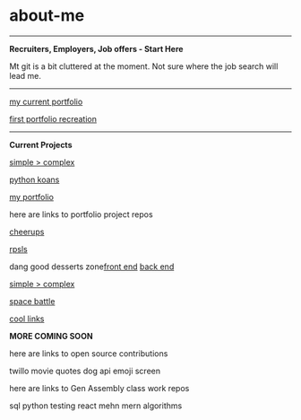 # about-me

******

__Recruiters, Employers, Job offers _-_ Start Here__

Mt git is a bit cluttered at the moment. Not sure where the job search will lead me. 

------

[my current portfolio](https://brianlovega.github.io/portfolio-improvements/)


[first portfolio recreation](https://brianloveless-copy.netlify.com/)

______

__Current Projects__

[simple > complex](https://github.com/BrianLoveGa/proj4-simple-over-complex)

[python koans](https://github.com/BrianLoveGa/python_koans)

[my portfolio ](https://github.com/BrianLoveGa/portfolio-improvements)




here are links to portfolio project repos


[cheerups](https://github.com/BrianLoveGa/project-2-cheerupApp)

[rpsls](https://github.com/BrianLoveGa/game-rock-paper-scissors)

dang good desserts zone[front end](https://github.com/esin87/ga-seir-project3-frontend) [back end](https://github.com/esin87/ga-seir-project3)

[simple > complex](https://github.com/BrianLoveGa/proj4-simple-over-complex)

[space battle](https://github.com/BrianLoveGa/space-battle-game)

[cool links](https://github.com/BrianLoveGa/cool-LinksPage)


__MORE COMING SOON__

here are links to open source contributions

twillo
movie quotes
dog api
emoji screen





here are links to Gen Assembly class work repos

sql
python
testing
react
mehn
mern
algorithms



